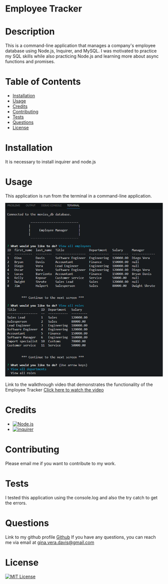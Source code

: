 # Employee Tracker


# Description

This is a command-line application that manages a company's employee database using Node.js, Inquirer, and MySQL. I was motivated to practice my SQL skills while also practicing Node.js and learning more about async functions and promises.



# Table of Contents

- [Installation](#installation)
- [Usage](#usage)
- [Credits](#credits)
- [Contributing](#contributing)
- [Tests](#tests)
- [Questions](#questions)
- [License](#license)



# Installation
It is necessary to install inquirer and node.js



# Usage

This application is run from the terminal in a command-line application.

![alt text](assets/images/Terminal-Screenshot.png)

Link to the walkthrough video that demonstrates the functionality of the Employee Tracker [Click here to watch the video](https://drive.google.com/file/d/1aTD0u971Nic2wWYyTswJWGzdkmmq4hN4/view)



# Credits
- [![Node.js](https://img.shields.io/badge/-node.js-blueviolet)](https://nodejs.org/en/)
- [![inquirer](https://img.shields.io/badge/-inquirer-ff69b4)](https://www.npmjs.com/package/inquirer)



# Contributing
Please email me if you want to contribute to my work.



# Tests
I tested this application using the console.log and also the try catch to get the errors.



# Questions
Link to my github profile [Github](https://github.com/ginitadavis/)
If you have any questions, you can reach me via email at gina.vera.davis@gmail.com



# License

[![MIT License](https://img.shields.io/badge/-MIT%20License-brightgreen)](https://www.mit.edu/~amini/LICENSE.md)